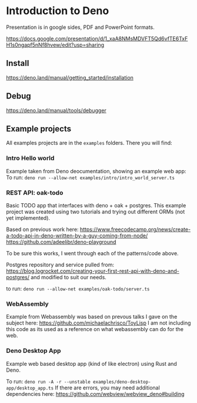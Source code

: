 # Introduction to Deno
Presentation is in google sides, PDF and PowerPoint formats. 

https://docs.google.com/presentation/d/1_xaA8NMsMDVFT5Qd6vfTE6TxFH1s0ngapf5nNf8hvew/edit?usp=sharing

## Install
https://deno.land/manual/getting_started/installation

## Debug
https://deno.land/manual/tools/debugger

## Example projects
All examples projects are in the `examples` folders.
There you will find:

### Intro Hello world
Example taken from Deno deocumentation, showing an example web app:
To run: `deno run --allow-net examples/intro/intro_world_server.ts`

### REST API: oak-todo
Basic TODO app that interfaces with deno + oak + postgres. This example project was created using two tutorials and trying out different ORMs (not yet implemented).

Based on previous work here:
https://www.freecodecamp.org/news/create-a-todo-api-in-deno-written-by-a-guy-coming-from-node/
https://github.com/adeelibr/deno-playground

To be sure this works, I went through each of the patterns/code above.

Postgres repository and service pulled from: https://blog.logrocket.com/creating-your-first-rest-api-with-deno-and-postgres/
and modified to suit our needs.

to run: `deno run --allow-net examples/oak-todo/server.ts`

### WebAssembly
Example from Webassembly was based on prevous talks I gave on the subject here: https://github.com/michaelachrisco/ToyLisp
I am not including this code as its used as a reference on what webassembly can do for the web.

### Deno Desktop App
Example web based desktop app (kind of like electron) using Rust and Deno.

To run: `deno run -A -r --unstable examples/deno-desktop-app/desktop_app.ts`
If there are errors, you may need additional dependencies here: https://github.com/webview/webview_deno#building
